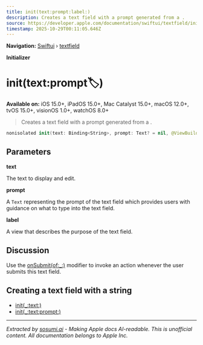 ```yaml
---
title: init(text:prompt:label:)
description: Creates a text field with a prompt generated from a .
source: https://developer.apple.com/documentation/swiftui/textfield/init(text:prompt:label:)
timestamp: 2025-10-29T00:11:05.646Z
---
```


**Navigation:** [Swiftui](/documentation/swiftui) › [textfield](/documentation/swiftui/textfield)

**Initializer**

# init(text:prompt:label:)

**Available on:** iOS 15.0+, iPadOS 15.0+, Mac Catalyst 15.0+, macOS 12.0+, tvOS 15.0+, visionOS 1.0+, watchOS 8.0+

> Creates a text field with a prompt generated from a .

```swift
nonisolated init(text: Binding<String>, prompt: Text? = nil, @ViewBuilder label: () -> Label)
```

## Parameters

**text**

The text to display and edit.



**prompt**

A `Text` representing the prompt of the text field which provides users with guidance on what to type into the text field.



**label**

A view that describes the purpose of the text field.



## Discussion

Use the [onSubmit(of:_:)](/documentation/swiftui/view/onsubmit(of:_:)) modifier to invoke an action whenever the user submits this text field.

## Creating a text field with a string

- [init(_:text:)](/documentation/swiftui/textfield/init(_:text:))
- [init(_:text:prompt:)](/documentation/swiftui/textfield/init(_:text:prompt:))

---

*Extracted by [sosumi.ai](https://sosumi.ai) - Making Apple docs AI-readable.*
*This is unofficial content. All documentation belongs to Apple Inc.*
